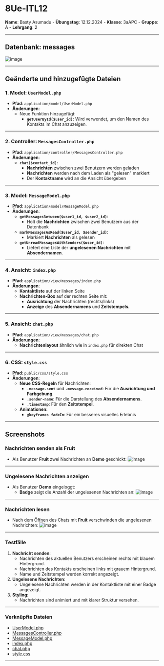 # 8Ue-ITL12
**Name**: Basty Asumadu - **Übungstag**: 12.12.2024 - **Klasse**: 3aAPC - **Gruppe**: A - **Lehrgang**: 2

---

## **Datenbank: messages**
![image](https://github.com/user-attachments/assets/2dfdb90a-6bd5-48cb-ac02-5be6751f6cca)

---

## **Geänderte und hinzugefügte Dateien**

### 1. **Model: `UserModel.php`**
- **Pfad**: `application/model/UserModel.php`
- **Änderungen**:
  - Neue Funktion hinzugefügt:
    - **`getUserById($user_id)`**: Wird verwendet, um den Namen des Kontakts im Chat anzuzeigen.

---

### 2. **Controller: `MessagesController.php`**
- **Pfad**: `application/controller/MessagesController.php`
- **Änderungen**:
  - **`chat($contact_id)`**:
    - **Nachrichten** zwischen zwei Benutzern werden geladen
    - **Nachrichten** werden nach dem Laden als "gelesen" markiert
    - Der **Kontaktname** wird an die Ansicht übergeben

---

### 3. **Model: `MessageModel.php`**
- **Pfad**: `application/model/MessageModel.php`
- **Änderungen**:
  - **`getMessagesBetween($user1_id, $user2_id)`**:
    - Holt die **Nachrichten** zwischen zwei Benutzern aus der Datenbank
  - **`markMessagesAsRead($user_id, $sender_id)`**:
    - Markiert **Nachrichten** als gelesen
  - **`getUnreadMessagesWithSenders($user_id)`**:
    - Liefert eine Liste der **ungelesenen Nachrichten** mit **Absendernamen**.

---

### 4. **Ansicht: `index.php`**
- **Pfad**: `application/view/messages/index.php`
- **Änderungen**:
  - **Kontaktliste** auf der linken Seite
  - **Nachrichten-Box** auf der rechten Seite mit:
    - **Ausrichtung** der Nachrichten (rechts/links)
    - **Anzeige** des **Absendernamens** und **Zeitstempels**.

---

### 5. **Ansicht: `chat.php`**
- **Pfad**: `application/view/messages/chat.php`
- **Änderungen**:
  - **Nachrichtenlayout** ähnlich wie in `index.php` für direkten Chat

---

### 6. **CSS: `style.css`**
- **Pfad**: `public/css/style.css`
- **Änderungen**:
  - **Neue CSS-Regeln** für Nachrichten:
    - **`.message.sent`** und **`.message.received`**: Für die **Ausrichtung und Farbgebung**.
    - **`.sender-name`**: Für die Darstellung des **Absendernamens**.
    - **`.timestamp`**: Für den **Zeitstempel**.
  - **Animationen**:
    - **`@keyframes fadeIn`**: Für ein besseres visuelles Erlebnis

---

## **Screenshots**

### **Nachrichten senden als Fruit**
- Als Benutzer **Fruit** zwei Nachrichten an **Demo** geschickt:
![image](https://github.com/user-attachments/assets/e21a6ad3-decb-4cae-958f-48e6dc2dc741)

---

### **Ungelesene Nachrichten anzeigen**
- Als Benutzer **Demo** eingeloggt:  
  - **Badge** zeigt die Anzahl der ungelesenen Nachrichten an:
![image](https://github.com/user-attachments/assets/c0f6d2fe-793e-49e0-bd7b-89f1b1058157)

---

### **Nachrichten lesen**
- Nach dem Öffnen des Chats mit **Fruit** verschwinden die ungelesenen Nachrichten:
![image](https://github.com/user-attachments/assets/e4986902-c8ac-4c91-a6c3-2965650235fa)

---

### **Testfälle**
1. **Nachricht senden**:
   - Nachrichten des aktuellen Benutzers erscheinen rechts mit blauem Hintergrund.
   - Nachrichten des Kontakts erscheinen links mit grauem Hintergrund.
   - Name und Zeitstempel werden korrekt angezeigt.
2. **Ungelesene Nachrichten**:
   - Ungelesene Nachrichten werden in der Kontaktliste mit einer Badge angezeigt.
3. **Styling**:
   - Nachrichten sind animiert und mit klarer Struktur versehen.

---

### **Verknüpfte Dateien**
- [UserModel.php](model/UserModel.php)
- [MessagesController.php](controller/MessagesController.php)
- [MessageModel.php](model/MessageModel.php)
- [index.php](messages/index.php)
- [chat.php](messages/chat.php)
- [style.css](css/style.css)

---
